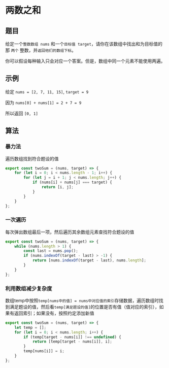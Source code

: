 # 两数之和

## 题目

给定一个`整数数组 nums` 和一个`目标值 target`，请你在该数组中找出和为目标值的那 `两个` 整数，并`返回他们的数组下标`。

你可以假设每种输入只会对应一个答案。但是，数组中同一个元素不能使用两遍。

## 示例

给定 `nums = [2, 7, 11, 15]`, `target = 9`

因为 `nums[0] + nums[1] = 2 + 7 = 9`

所以返回 `[0, 1]`

## 算法

### 暴力法

遍历数组找到符合题设的值

```js
export const twoSum = (nums, target) => {
	for (let i = 0; i < nums.length - 1; i++) {
		for (let j = i + 1; j < nums.length; j++) {
			if (nums[i] + nums[j] === target) {
				return [i, j];
			}
		}
	}
};
```

### 一次遍历

每次弹出数组最后一项，然后遍历其余数组元素查找符合题设的值

```js
export const twoSum = (nums, target) => {
	while (nums.length > 1) {
		const last = nums.pop();
		if (nums.indexOf(target - last) > -1) {
			return [nums.indexOf(target - last), nums.length];
		}
	}
};
```

### 利用数组减少复杂度

数组temp中按照`temp[nums中的值] = nums中对应值的索引`存储数据，遍历数组时找到满足题设的值，然后看`temp[满足题设的值]`的位置是否有值（值对应的索引），如果有返回索引；如果没有，按照约定添加新值

```js
export const twoSum = (nums, target) => {
	let temp = [];
	for (let i = 0; i < nums.length; i++) {
		if (temp[target - nums[i]] !== undefined) {
			return [temp[target - nums[i]], i];
		}
		temp[nums[i]] = i;
	}
};
```